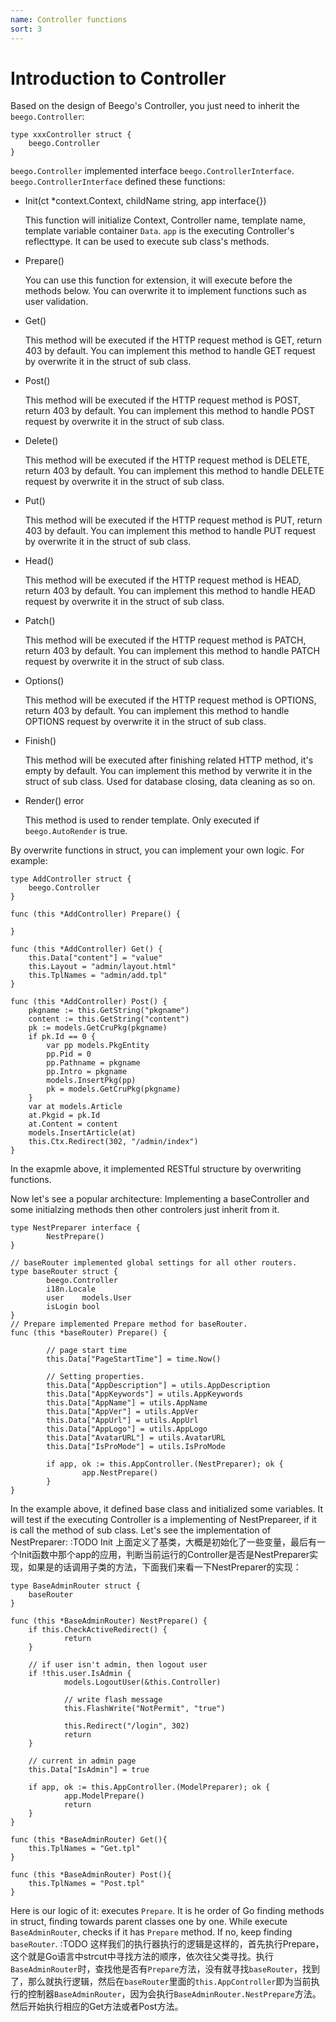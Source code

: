 ```yaml
---
name: Controller functions
sort: 3
---
```


# Introduction to Controller
Based on the design of Beego's Controller, you just need to inherit the `beego.Controller`:

	type xxxController struct {
	    beego.Controller
	}

`beego.Controller` implemented interface `beego.ControllerInterface`.  `beego.ControllerInterface` defined these functions:

- Init(ct *context.Context, childName string, app interface{})

  This function will initialize Context, Controller name, template name, template variable container `Data`. `app` is the executing Controller's reflecttype. It can be used to execute sub class's methods.

- Prepare()

  You can use this function for extension, it will execute before the methods below. You can overwrite it to implement functions such as user validation.

- Get()

  This method will be executed if the HTTP request method is GET, return 403 by default. You can implement this method to handle GET request by overwrite it in the struct of sub class.

- Post()

  This method will be executed if the HTTP request method is POST, return 403 by default. You can implement this method to handle POST request by overwrite it in the struct of sub class.

- Delete()

  This method will be executed if the HTTP request method is DELETE, return 403 by default. You can implement this method to handle DELETE request by overwrite it in the struct of sub class.

- Put()

  This method will be executed if the HTTP request method is PUT, return 403 by default. You can implement this method to handle PUT request by overwrite it in the struct of sub class.

- Head()

  This method will be executed if the HTTP request method is HEAD, return 403 by default. You can implement this method to handle HEAD request by overwrite it in the struct of sub class.

- Patch()

  This method will be executed if the HTTP request method is PATCH, return 403 by default. You can implement this method to handle PATCH request by overwrite it in the struct of sub class.

- Options()

  This method will be executed if the HTTP request method is OPTIONS, return 403 by default. You can implement this method to handle OPTIONS request by overwrite it in the struct of sub class.

- Finish()

  This method will be executed after finishing related HTTP method, it's empty by default. You can implement this method by verwrite it in the struct of sub class. Used for database closing, data cleaning as so on.

- Render() error
  
  This method is used to render template. Only executed if `beego.AutoRender` is true.

By overwrite functions in struct, you can implement your own logic. For example:

```
type AddController struct {
    beego.Controller
}

func (this *AddController) Prepare() {

}

func (this *AddController) Get() {
    this.Data["content"] = "value"
    this.Layout = "admin/layout.html"
    this.TplNames = "admin/add.tpl"
}

func (this *AddController) Post() {
    pkgname := this.GetString("pkgname")
    content := this.GetString("content")
    pk := models.GetCruPkg(pkgname)
    if pk.Id == 0 {
        var pp models.PkgEntity
        pp.Pid = 0
        pp.Pathname = pkgname
        pp.Intro = pkgname
        models.InsertPkg(pp)
        pk = models.GetCruPkg(pkgname)
    }
    var at models.Article
    at.Pkgid = pk.Id
    at.Content = content
    models.InsertArticle(at)
    this.Ctx.Redirect(302, "/admin/index")
}
```

In the exapmle above, it implemented RESTful structure by overwriting functions.

Now let's see a popular architecture: Implementing a baseController and some initialzing methods then other controlers just inherit from it.

```
type NestPreparer interface {
        NestPrepare()
}

// baseRouter implemented global settings for all other routers.
type baseRouter struct {
        beego.Controller
        i18n.Locale
        user    models.User
        isLogin bool
}
// Prepare implemented Prepare method for baseRouter.
func (this *baseRouter) Prepare() {
        
        // page start time
        this.Data["PageStartTime"] = time.Now()

        // Setting properties.
        this.Data["AppDescription"] = utils.AppDescription
        this.Data["AppKeywords"] = utils.AppKeywords
        this.Data["AppName"] = utils.AppName
        this.Data["AppVer"] = utils.AppVer
        this.Data["AppUrl"] = utils.AppUrl
        this.Data["AppLogo"] = utils.AppLogo
        this.Data["AvatarURL"] = utils.AvatarURL
        this.Data["IsProMode"] = utils.IsProMode

        if app, ok := this.AppController.(NestPreparer); ok {
                app.NestPrepare()
        }
}
```

In the example above, it defined base class and initialized some variables. It will test if the executing Controller is a implementing of NestPrepareer, if it is call the method of sub class. Let's see the implementation of NestPreparer: :TODO Init
上面定义了基类，大概是初始化了一些变量，最后有一个Init函数中那个app的应用，判断当前运行的Controller是否是NestPreparer实现，如果是的话调用子类的方法，下面我们来看一下NestPreparer的实现：

```
type BaseAdminRouter struct {
    baseRouter
}

func (this *BaseAdminRouter) NestPrepare() {
    if this.CheckActiveRedirect() {
            return
    }

    // if user isn't admin, then logout user
    if !this.user.IsAdmin {
            models.LogoutUser(&this.Controller)

            // write flash message
            this.FlashWrite("NotPermit", "true")

            this.Redirect("/login", 302)
            return
    }

    // current in admin page
    this.Data["IsAdmin"] = true

    if app, ok := this.AppController.(ModelPreparer); ok {
            app.ModelPrepare()
            return
    }
}

func (this *BaseAdminRouter) Get(){
	this.TplNames = "Get.tpl"
}

func (this *BaseAdminRouter) Post(){
	this.TplNames = "Post.tpl"
}
```

Here is our logic of it: executes `Prepare`. It is he order of Go finding methods in struct, finding towards parent classes one by one. While execute `BaseAdminRouter`, checks if it has `Prepare` method. If no, keep finding `baseRouter`. :TODO
这样我们的执行器执行的逻辑是这样的，首先执行Prepare，这个就是Go语言中strcut中寻找方法的顺序，依次往父类寻找。执行`BaseAdminRouter`时，查找他是否有`Prepare`方法，没有就寻找`baseRouter`，找到了，那么就执行逻辑，然后在`baseRouter`里面的`this.AppController`即为当前执行的控制器`BaseAdminRouter`，因为会执行`BaseAdminRouter.NestPrepare`方法。然后开始执行相应的Get方法或者Post方法。









